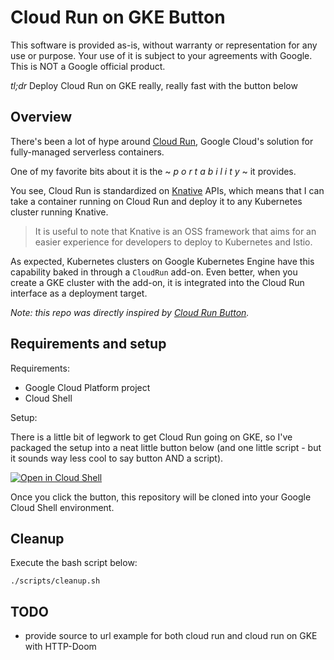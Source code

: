 # Cloud Run on GKE Button

This software is provided as-is, without warranty or representation for any use or purpose. Your use of it is subject to your agreements with Google. This is NOT a Google official product.

*tl;dr* Deploy Cloud Run on GKE really, really fast with the button below

## Overview

There's been a lot of hype around [Cloud Run](https://cloud.google.com/run/), Google Cloud's solution for fully-managed serverless containers.

One of my favorite bits about it is the ~ _p o r t a b i l i t y_ ~ it provides. 

You see, Cloud Run is standardized on [Knative](https://knative.dev/docs/) APIs, which means that I can take a container running on Cloud Run and deploy it to any Kubernetes cluster running Knative. 

> It is useful to note that  Knative is an OSS framework that aims for an easier experience for developers to deploy to Kubernetes and Istio. 

As expected, Kubernetes clusters on Google Kubernetes Engine have this capability baked in through a `CloudRun` add-on. Even better, when you create a GKE cluster with the add-on, it is integrated into the Cloud Run interface as a deployment target.

_Note: this repo was directly inspired by [Cloud Run Button](https://github.com/jamesward/cloud-run-button)._

## Requirements and setup

Requirements:

* Google Cloud Platform project
* Cloud Shell

Setup: 

There is a little bit of legwork to get Cloud Run going on GKE, so I've packaged the setup into a neat little button below (and one little script - but it sounds way less cool to say button AND a script).

[![Open in Cloud Shell](http://gstatic.com/cloudssh/images/open-btn.svg)](https://console.cloud.google.com/cloudshell/open?cloudshell_git_repo=https://github.com/agmsb/cloudrun-gke-button.git&cloudshell_git_branch=master&cloudshell_tutorial=tutorial.md)

Once you click the button, this repository will be cloned into your Google Cloud Shell environment. 

## Cleanup

Execute the bash script below:

```
./scripts/cleanup.sh
```

## TODO

* provide source to url example for both cloud run and cloud run on GKE with HTTP-Doom